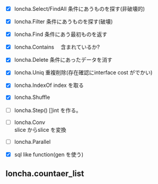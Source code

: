 
- [X] loncha.Select/FindAll
    条件にあうものを探す(非破壊的)
- [X] loncha.Filter 
    条件にあうものを探す(破壊)
- [x] loncha.Find 
    条件にあう最初ものを返す
- [x] loncha.Contains　
    含まれているか?
- [x] loncha.Delete 
    条件にあったデータを消す
- [X] loncha.Uniq 重複削除(存在確認にinterface cost がでかい)
- [x] loncha.IndexOf index を取る
- [x] loncha.Shuffle 
- [ ] loncha.Step()  []int を作る。
- [ ] loncha.Conv   
    slice からslice を変換
- [ ] loncha.Parallel 
- [X] sql like function(gen を使う)


## loncha.countaer_list

